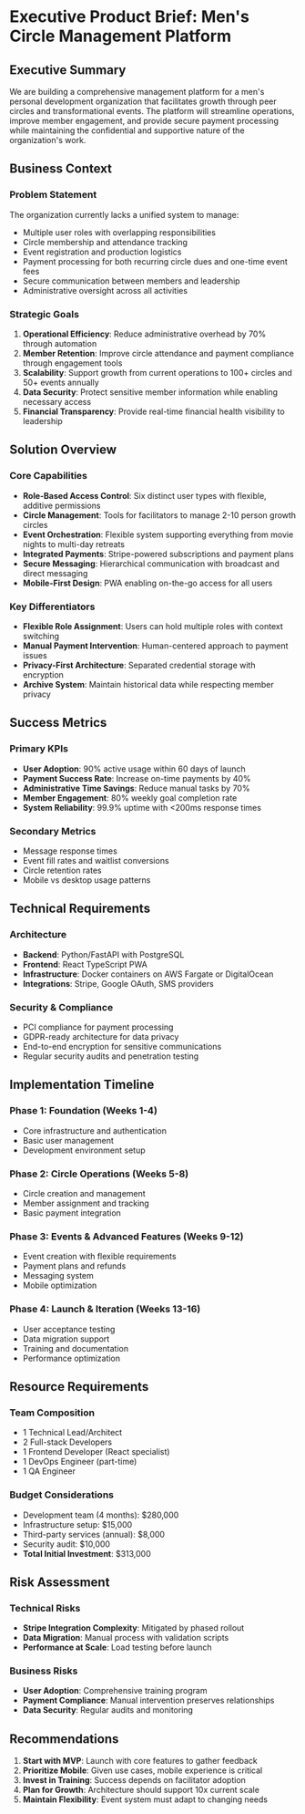 # Executive Product Brief: Men's Circle Management Platform

## Executive Summary

We are building a comprehensive management platform for a men's personal development organization that facilitates growth through peer circles and transformational events. The platform will streamline operations, improve member engagement, and provide secure payment processing while maintaining the confidential and supportive nature of the organization's work.

## Business Context

### Problem Statement

The organization currently lacks a unified system to manage:

- Multiple user roles with overlapping responsibilities
- Circle membership and attendance tracking
- Event registration and production logistics
- Payment processing for both recurring circle dues and one-time event fees
- Secure communication between members and leadership
- Administrative oversight across all activities

### Strategic Goals

1. **Operational Efficiency**: Reduce administrative overhead by 70% through automation
2. **Member Retention**: Improve circle attendance and payment compliance through engagement tools
3. **Scalability**: Support growth from current operations to 100+ circles and 50+ events annually
4. **Data Security**: Protect sensitive member information while enabling necessary access
5. **Financial Transparency**: Provide real-time financial health visibility to leadership

## Solution Overview

### Core Capabilities

- **Role-Based Access Control**: Six distinct user types with flexible, additive permissions
- **Circle Management**: Tools for facilitators to manage 2-10 person growth circles
- **Event Orchestration**: Flexible system supporting everything from movie nights to multi-day retreats
- **Integrated Payments**: Stripe-powered subscriptions and payment plans
- **Secure Messaging**: Hierarchical communication with broadcast and direct messaging
- **Mobile-First Design**: PWA enabling on-the-go access for all users

### Key Differentiators

- **Flexible Role Assignment**: Users can hold multiple roles with context switching
- **Manual Payment Intervention**: Human-centered approach to payment issues
- **Privacy-First Architecture**: Separated credential storage with encryption
- **Archive System**: Maintain historical data while respecting member privacy

## Success Metrics

### Primary KPIs

- **User Adoption**: 90% active usage within 60 days of launch
- **Payment Success Rate**: Increase on-time payments by 40%
- **Administrative Time Savings**: Reduce manual tasks by 70%
- **Member Engagement**: 80% weekly goal completion rate
- **System Reliability**: 99.9% uptime with <200ms response times

### Secondary Metrics

- Message response times
- Event fill rates and waitlist conversions
- Circle retention rates
- Mobile vs desktop usage patterns

## Technical Requirements

### Architecture

- **Backend**: Python/FastAPI with PostgreSQL
- **Frontend**: React TypeScript PWA
- **Infrastructure**: Docker containers on AWS Fargate or DigitalOcean
- **Integrations**: Stripe, Google OAuth, SMS providers

### Security & Compliance

- PCI compliance for payment processing
- GDPR-ready architecture for data privacy
- End-to-end encryption for sensitive communications
- Regular security audits and penetration testing

## Implementation Timeline

### Phase 1: Foundation (Weeks 1-4)

- Core infrastructure and authentication
- Basic user management
- Development environment setup

### Phase 2: Circle Operations (Weeks 5-8)

- Circle creation and management
- Member assignment and tracking
- Basic payment integration

### Phase 3: Events & Advanced Features (Weeks 9-12)

- Event creation with flexible requirements
- Payment plans and refunds
- Messaging system
- Mobile optimization

### Phase 4: Launch & Iteration (Weeks 13-16)

- User acceptance testing
- Data migration support
- Training and documentation
- Performance optimization

## Resource Requirements

### Team Composition

- 1 Technical Lead/Architect
- 2 Full-stack Developers
- 1 Frontend Developer (React specialist)
- 1 DevOps Engineer (part-time)
- 1 QA Engineer

### Budget Considerations

- Development team (4 months): $280,000
- Infrastructure setup: $15,000
- Third-party services (annual): $8,000
- Security audit: $10,000
- **Total Initial Investment**: $313,000

## Risk Assessment

### Technical Risks

- **Stripe Integration Complexity**: Mitigated by phased rollout
- **Data Migration**: Manual process with validation scripts
- **Performance at Scale**: Load testing before launch

### Business Risks

- **User Adoption**: Comprehensive training program
- **Payment Compliance**: Manual intervention preserves relationships
- **Data Security**: Regular audits and monitoring

## Recommendations

1. **Start with MVP**: Launch with core features to gather feedback
2. **Prioritize Mobile**: Given use cases, mobile experience is critical
3. **Invest in Training**: Success depends on facilitator adoption
4. **Plan for Growth**: Architecture should support 10x current scale
5. **Maintain Flexibility**: Event system must adapt to changing needs
